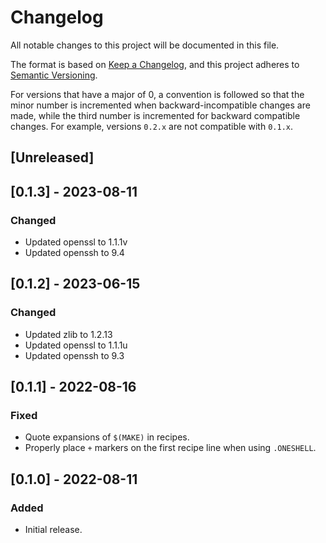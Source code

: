 # Changelog

All notable changes to this project will be documented in this file.

The format is based on [Keep a Changelog](https://keepachangelog.com/en/1.0.0/),
and this project adheres to [Semantic Versioning](https://semver.org/spec/v2.0.0.html).

For versions that have a major of 0, a convention is followed so that
the minor number is incremented when backward-incompatible changes are
made, while the third number is incremented for backward compatible
changes. For example, versions `0.2.x` are not compatible with `0.1.x`.

## [Unreleased] 

## [0.1.3] - 2023-08-11

### Changed

* Updated openssl to 1.1.1v
* Updated openssh to 9.4

## [0.1.2] - 2023-06-15

### Changed

* Updated zlib to 1.2.13
* Updated openssl to 1.1.1u
* Updated openssh to 9.3

## [0.1.1] - 2022-08-16

### Fixed

* Quote expansions of `$(MAKE)` in recipes.
* Properly place `+` markers on the first recipe line when using
  `.ONESHELL`.

## [0.1.0] - 2022-08-11

### Added

* Initial release.

<!-- vi: set tw=72 et sw=2 fo=tcroqan autoindent: -->
